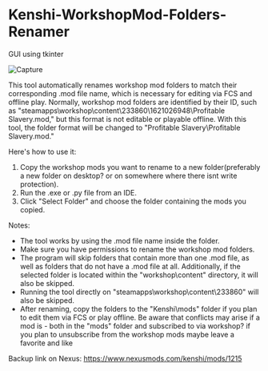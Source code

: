# Kenshi-WorkshopMod-Folders-Renamer
GUI using tkinter

![Capture](https://github.com/KoukatsuMahoutsukai/Kenshi-WorkshopMod-Folders-Renamer/assets/123940777/0c0c7ece-7bab-4fcf-9e27-7cb65374c28e)


This tool automatically renames workshop mod folders to match their corresponding .mod file name, which is necessary for editing via FCS and offline play. Normally, workshop mod folders are identified by their ID, such as "steamapps\workshop\content\233860\1621026948\Profitable Slavery.mod," but this format is not editable or playable offline. With this tool, the folder format will be changed to "Profitable Slavery\Profitable Slavery.mod."

Here's how to use it:

1.	Copy the workshop mods you want to rename to a new folder(preferably a new folder on desktop? or on somewhere where there isnt write protection).
2.	Run the .exe or .py file from an IDE.
3.	Click "Select Folder" and choose the folder containing the mods you copied.


Notes:

-	The tool works by using the .mod file name inside the folder.
- Make sure you have permissions to rename the workshop mod folders.
-	The program will skip folders that contain more than one .mod file, as well as folders that do not have a .mod file at all. Additionally, if the selected folder is located within the "workshop\content" directory, it will   also be skipped.
-	Running the tool directly on "steamapps\workshop\content\233860\" will also be skipped.
-	After renaming, copy the folders to the "Kenshi\mods" folder if you plan to edit them via FCS or play offline. Be aware that conflicts may arise if a mod is - both in the "mods" folder and subscribed to via workshop? if     you plan to unsubscribe from the workshop mods maybe leave a favorite and like

Backup link on Nexus:
https://www.nexusmods.com/kenshi/mods/1215

